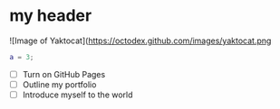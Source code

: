 # my header
![Image of Yaktocat](https://octodex.github.com/images/yaktocat.png
```matlab
a = 3;
```

- [ ] Turn on GitHub Pages
- [ ] Outline my portfolio
- [ ] Introduce myself to the world
